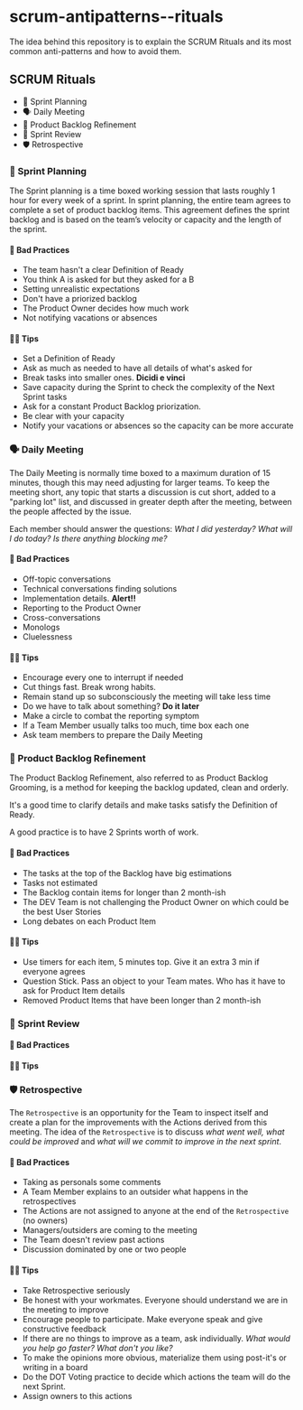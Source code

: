 # scrum-antipatterns--rituals

The idea behind this repository is to explain the SCRUM Rituals and its most common anti-patterns and how to avoid them.

## SCRUM Rituals

- 🏁 Sprint Planning
- 🗣️ Daily Meeting
- 📝 Product Backlog Refinement
- 🎉 Sprint Review
- 🛡️ Retrospective

### 🏁 Sprint Planning

The Sprint planning is a time boxed working session that lasts roughly 1 hour for every week of a sprint. In sprint planning, the entire team agrees to complete a set of product backlog items. This agreement defines the sprint backlog and is based on the team’s velocity or capacity and the length of the sprint.

#### 🙅 Bad Practices

- The team hasn't a clear Definition of Ready
- You think A is asked for but they asked for a B
- Setting unrealistic expectations
- Don't have a priorized backlog
- The Product Owner decides how much work
- Not notifying vacations or absences

#### 👨‍🏫 Tips

- Set a Definition of Ready
- Ask as much as needed to have all details of what's asked for
- Break tasks into smaller ones. **Dicidi e vinci**
- Save capacity during the Sprint to check the complexity of the Next Sprint tasks
- Ask for a constant Product Backlog priorization.
- Be clear with your capacity
- Notify your vacations or absences so the capacity can be more accurate

### 🗣️ Daily Meeting

The Daily Meeting is normally time boxed to a maximum duration of 15 minutes, though this may need adjusting for larger teams. To keep the meeting short, any topic that starts a discussion is cut short, added to a "parking lot" list, and discussed in greater depth after the meeting, between the people affected by the issue.

Each member should answer the questions: _What I did yesterday? What will I do today? Is there anything blocking me?_

#### 🙅 Bad Practices

- Off-topic conversations
- Technical conversations finding solutions
- Implementation details. **Alert!!**
- Reporting to the Product Owner
- Cross-conversations
- Monologs
- Cluelessness

#### 👨‍🏫 Tips

- Encourage every one to interrupt if needed
- Cut things fast. Break wrong habits.
- Remain stand up so subconsciously the meeting will take less time
- Do we have to talk about something? **Do it later**
- Make a circle to combat the reporting symptom
- If a Team Member usually talks too much, time box each one
- Ask team members to prepare the Daily Meeting

### 📝 Product Backlog Refinement

The Product Backlog Refinement, also referred to as Product Backlog Grooming, is a method for keeping the backlog updated, clean and orderly.

It's a good time to clarify details and make tasks satisfy the Definition of Ready.

A good practice is to have 2 Sprints worth of work.

#### 🙅 Bad Practices

- The tasks at the top of the Backlog have big estimations
- Tasks not estimated
- The Backlog contain items for longer than 2 month-ish
- The DEV Team is not challenging the Product Owner on which could be the best User Stories
- Long debates on each Product Item

#### 👨‍🏫 Tips

- Use timers for each item, 5 minutes top. Give it an extra 3 min if everyone agrees
- Question Stick. Pass an object to your Team mates. Who has it have to ask for Product Item details
- Removed Product Items that have been longer than 2 month-ish

### 🎉 Sprint Review

#### 🙅 Bad Practices

#### 👨‍🏫 Tips

### 🛡️ Retrospective

The `Retrospective` is an opportunity for the Team to inspect itself and create a plan for the improvements with the Actions derived from this meeting. The idea of the `Retrospective` is to discuss _what went well, what could be improved_ and _what will we commit to improve in the next sprint_.

#### 🙅 Bad Practices

- Taking as personals some comments
- A Team Member explains to an outsider what happens in the retrospectives
- The Actions are not assigned to anyone at the end of the `Retrospective` (no owners)
- Managers/outsiders are coming to the meeting
- The Team doesn't review past actions
- Discussion dominated by one or two people

#### 👨‍🏫 Tips

- Take Retrospective seriously
- Be honest with your workmates. Everyone should understand we are in the meeting to improve
- Encourage people to participate. Make everyone speak and give constructive feedback
- If there are no things to improve as a team, ask individually. _What would you help go faster? What don't you like?_
- To make the opinions more obvious, materialize them using post-it's or writing in a board
- Do the DOT Voting practice to decide which actions the team will do the next Sprint.
- Assign owners to this actions
